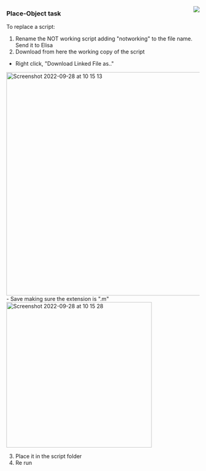 
<!-- PROJECT LOGO -->

<img src="https://user-images.githubusercontent.com/56177749/162939554-31179648-d3b8-40ce-ba12-f8cb8e42b507.png" align="right" /><p>
  <h3 align="left"> Place-Object task</h3>
</p>

To replace a script:
1) Rename the NOT working script adding "notworking" to the file name. Send it to Elisa
2) Download from here the working copy of the script
- Right click, "Download Linked File as.."
<img width="582" alt="Screenshot 2022-09-28 at 10 15 13" src="https://user-images.githubusercontent.com/56177749/192726406-dc1de562-d00c-4d10-bb76-ae04b37c619b.png">
- Save making sure the extension is ".m"
<img width="379" alt="Screenshot 2022-09-28 at 10 15 28" src="https://user-images.githubusercontent.com/56177749/192726436-7b913fdb-2c6e-405b-9ccb-490427e737ab.png">


3) Place it in the script folder 
4) Re run 
